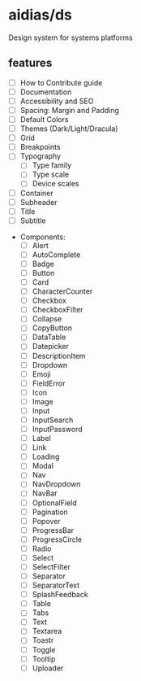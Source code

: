 # aidias/ds
Design system for systems platforms 

## features

- [ ] How to Contribute guide
- [ ] Documentation
- [ ] Accessibility and SEO 
- [ ] Spacing: Margin and Padding
- [ ] Default Colors
- [ ] Themes (Dark/Light/Dracula)
- [ ] Grid
- [ ] Breakpoints
- [ ] Typography
  - [ ] Type family
  - [ ] Type scale
  - [ ] Device scales
- [ ] Container
- [ ] Subheader
- [ ] Title
- [ ] Subtitle
- Components:
  - [ ] Alert
  - [ ] AutoComplete
  - [ ] Badge
  - [ ] Button
  - [ ] Card
  - [ ] CharacterCounter
  - [ ] Checkbox
  - [ ] CheckboxFilter
  - [ ] Collapse
  - [ ] CopyButton
  - [ ] DataTable
  - [ ] Datepicker
  - [ ] DescriptionItem
  - [ ] Dropdown
  - [ ] Emoji
  - [ ] FieldError
  - [ ] Icon
  - [ ] Image
  - [ ] Input
  - [ ] InputSearch
  - [ ] InputPassword
  - [ ] Label
  - [ ] Link
  - [ ] Loading
  - [ ] Modal
  - [ ] Nav
  - [ ] NavDropdown
  - [ ] NavBar
  - [ ] OptionalField
  - [ ] Pagination
  - [ ] Popover
  - [ ] ProgressBar
  - [ ] ProgressCircle
  - [ ] Radio
  - [ ] Select
  - [ ] SelectFilter
  - [ ] Separator
  - [ ] SeparatorText
  - [ ] SplashFeedback
  - [ ] Table
  - [ ] Tabs
  - [ ] Text
  - [ ] Textarea
  - [ ] Toastr
  - [ ] Toggle
  - [ ] Tooltip
  - [ ] Uploader
